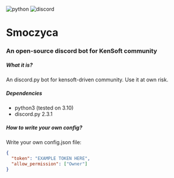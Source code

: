 ![python](https://img.shields.io/badge/Python-FFD43B?style=for-the-badge&logo=python&logoColor=blue)
![discord](https://img.shields.io/badge/Discord-5865F2?style=for-the-badge&logo=discord&logoColor=white)

# Smoczyca
### An open-source discord bot for KenSoft community

##### What it is?
An discord.py bot for kensoft-driven community. Use it at own risk.  

##### Dependencies
* python3 (tested on 3.10)
* discord.py 2.3.1

##### How to write your own config?
Write your own config.json file:
```json
{
  "token": "EXAMPLE TOKEN HERE",
  "allow_permission": ["Owner"]
}
```

